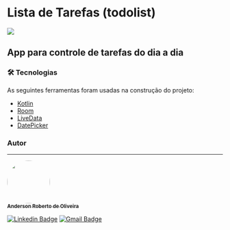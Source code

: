 # Lista de Tarefas (todolist)

<img src="https://img.shields.io/static/v1?label=APP&message=Kotlin&color=black"/>

## App para controle de tarefas do dia a dia

### 🛠 Tecnologias

As seguintes ferramentas foram usadas na construção do projeto:

- [Kotlin](https://kotlinlang.org/)
- [Room](https://developer.android.com/training/data-storage/room)
- [LiveData](https://developer.android.com/topic/libraries/architecture/livedata?hl=pt-br)
- [DatePicker](https://developer.android.com/reference/kotlin/android/widget/DatePicker)


### Autor
---

<a href="https://www.linkedin.com/in/anderson-oliveira-77708986/">
 <!--
 <img style="border-radius: 50%;" src="https://media-exp1.licdn.com/dms/image/C4E03AQGz5G1Ty9aY0g/profile-displayphoto-shrink_200_200/0/1516989304857?e=1632960000&v=beta&t=d6hkHVxHvgbVWZz4Fotu6RjR45pO_HvZ5ihROdDa08M" width="100px;" alt=""/>
 <br />
 -->
 <img style="border-radius: 50%;" src="https://media-exp1.licdn.com/dms/image/C4D03AQG6rNyGxad5Eg/profile-displayphoto-shrink_100_100/0/1627254575798?e=1633564800&v=beta&t=yH8BCuEqSIdY7q96l1f-r-Pe89_t-ohD6jmFIeUTJf0" width="100px;" alt=""/>
 <br />
 <sub><b>Anderson Roberto de Oliveira</b></sub>
</a>
 <a href="https://www.linkedin.com/in/anderson-oliveira-77708986/" title="Anderson"></a>

[![Linkedin Badge](https://img.shields.io/badge/-Anderson-blue?style=flat-square&logo=Linkedin&logoColor=white&link=https://www.linkedin.com/in/anderson-oliveira-77708986/)](https://www.linkedin.com/in/anderson-oliveira-77708986/)
[![Gmail Badge](https://img.shields.io/badge/-andersonrobertobru@gmail.com-c14438?style=flat-square&logo=Gmail&logoColor=white&link=mailto:andersonrobertobru@gmail.com)](mailto:andersonrobertobru@gmail.com)

